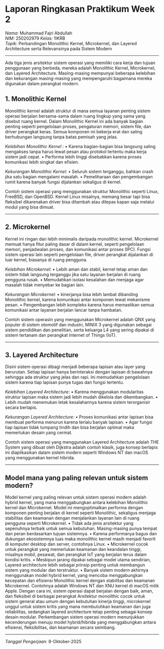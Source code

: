 # Laporan Ringkasan Praktikum Week 2
*Nama:* Muhammad Fajri Abdullah  
*NIM:* 250202979
*Kelas:* 1IKRB  
*Topik:* Perbandingan Monolithic Kernel, Microkernel, dan Layered Architecture serta Relevansinya pada Sistem Modern

---

Ada tiga jenis arsitektur sistem operasi yang memiliki cara kerja dan tujuan penggunaan yang berbeda, mereka adalah Monolithic Kernel, Microkernel, dan Layered Architecture. Masing-masing mempunyai beberapa kelebihan dan kekurangan masing-masing yang mempengaruhi bagaimana mereka digunakan dalam perangkat modern. 

## 1.	Monolithic Kernel
Monolithic kernel adalah struktur di mana semua layanan penting sistem operasi berjalan bersama-sama dalam ruang lingkup yang sama yang disebut ruang kernel. Dalam Monolithic Kernel ini ada banyak bagian penting seperti pengelolaan proses, pengaturan memori, sistem file, dan driver perangkat keras. Semua komponen ini bekerja erat dan saling berhubungan langsung tanpa batas pemisah yang jelas.

*Kelebihan Monolithic Kernel :*
•	Karena bagian-bagian bisa langsung saling mengakses tanpa harus lewat pesan atau protokol tertentu maka kerja sistem jadi cepat.
•	Performa lebih tinggi disebabkan karena proses komunikasi lebih singkat dan efisien.

*Kekurangan Monolithic Kernel:*
•	Seluruh sistem terganggu, bahkan crash jika satu bagian mengalami masalah.
•	Pemeliharaan dan pengembangan rumit karena banyak fungsi dijalankan sekaligus di kernel.

Contoh sistem operasi yang menggunakan struktur Monolithic seperti Linux, FreeBSD, dan OpenBSD. Kernel Linux misalnya, memang besar tapi bisa fleksibel dikarenakan driver bisa ditambah atau dilepas kapan saja melalui modul yang bisa dimuat.

---

## 2.	Microkernel
Kernel ini ringan dan lebih minimalis daripada monolithic kernel. Microkernel memuat hanya fitur paling dasar di dalam kernel, seperti pengelolaan memori, penjadwalan proses, dan komunikasi antar proses (IPC). Fungsi sistem operasi lain seperti pengelolaan file, driver perangkat dijalankan di luar kernel, biasanya di ruang pengguna. 

*Kelebihan Microkernel:*
•	Lebih aman dan stabil, kernel tetap aman dan sistem tidak langsung terganggu jika satu layanan berjalan di ruang pengguna rusak.
•	Memudahkan isolasi kesalahan dan menjaga agar masalah tidak menyebar ke bagian lain.

*Kekurangan Microkernel:*
•	kinerjanya bisa lebih lambat dibanding Monolithic kernel, karena komunikasi antar komponen lewat mekanisme pesan.
•	Pengembangan lebih kompleks karena harus memastikan semua komunikasi antar layanan berjalan lancar tanpa hambatan.

Contoh sistem operasin yang menggunakan Microkernel adalah QNX yang populer di sistem otomotif dan industri, MINIX 3 yang digunakan sebagai sistem pendidikan dan penelitian, serta keluarga L4 yang sering dipakai di sistem tertanam dan perangkat Internet of Things (IoT).

---

## 3.	Layered Architecture
Disini sistem operasi dibagi menjadi beberapa lapisan atau layer yang berurutan. Setiap lapisan hanya berinteraksi dengan lapisan di bawahnya sehingga ada struktur yang jelas dan rapi. Ini memudahkan pengelolaan sistem karena tiap lapisan punya tugas dan fungsi tertentu.

*Kelebihan Layered Architecture:*
•	Karena menggunakan modularitas struktur lapisan maka sistem jadi lebih mudah dikelola dan dikembangkan.
•	Lebih mudah menemukan letak kesalahannya karena sistem terorganisir secara berlapis.

*Kekurangan Layered Architecture:*
•	Proses komunikasi antar lapisan bisa membuat performa menurun karena terlalu banyak lapisan.
•	Agar fungsi tiap lapisan tidak tumpang tindih dan bisa berjalan optimal maka memerlukan desain yang cermat.

Contoh sistem operasi yang menggunakan Layered Architecture adalah THE System yang dibuat oleh Dijkstra adalah contoh klasik, juga konsep berlapis ini diaplikasikan dalam sistem modern seperti Windows NT dan macOS yang menggunakan kernel hibrida.

---

## Model mana yang paling relevan untuk sistem modern?
Model kernel yang paling relevan untuk sistem operasi modern adalah hybrid kernel, yang mana menggabungkan antara kelebihan Monolithic kernel dan Microkernel. Model ini mengoptimalkan performa dengan komponen penting berjalan di kernel seperti Monolithic, sekaligus menjaga stabilitas dan keamanan dengan menjalankan layanan lain di ruang pengguna seperti Microkernel.
•	Tidak ada jenis arsitektur yang sepenuhnya terbaik untuk semua kebutuhan. Masing-masing punya tempat dan peran berdasarkan tujuan sistemnya.
•	Karena performanya bagus dan dukungan ekosistemnya luas maka monolithic kernel masih menjadi favorit di komputer desktop dan server, contohnya Linux.
•	Microkernel cocok untuk perangkat yang memerlukan keamanan dan keandalan tinggi, misalnya mobil, pesawat, dan perangkat IoT yang berjalan terus dalam kondisi kritis.
•	Meskipun jarang dipakai sebagai model utama sendirian, Layered architecture lebih sebagai prinsip penting untuk membangun sistem yang modular dan terstruktur.
•	Banyak sistem modern akhirnya menggunakan model hybrid kernel, yang mencoba menggabungkan kecepatan dan efisiensi Monolithic kernel dengan stabilitas dan keamanan Microkernel. Contohnya adalah Windows NT dan XNU kernel di macOS milik Apple. Dengan cara ini, sistem operasi dapat berjalan dengan baik, aman, dan fleksibel di berbagai perangkat
Arsitektur monolithic cocok untuk sistem general atau umum dengan kebutuhan kinerja tinggi, microkernel unggul untuk sistem kritis yang mana membutuhkan keamanan dan juga reliabilitas, sedangkan layered architecture tetap penting sebagai konsep desain modular. Perkembangan sistem operasi modern menunjukkan kecenderungan menuju model hybrid/hibrida yang menggabungkan antara efisiensi, fleksibilitas, dan keamanan secara seimbang. 

---

*Tanggal Pengerjaan:* 8-Oktober-2025